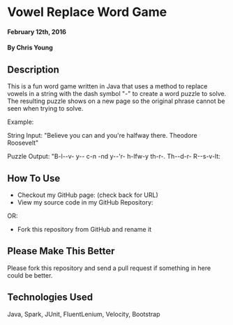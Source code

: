 # Vowel Replace Word Game

#### February 12th, 2016

#### By Chris Young

## Description

This is a fun word game written in Java that uses a method to replace vowels in a string with the dash symbol "-" to create a word puzzle to solve. The resulting puzzle shows on a new page so the original phrase cannot be seen when trying to solve.

Example:

String Input: "Believe you can and you're halfway there. Theodore Roosevelt"

Puzzle Output: "B-l--v- y-- c-n -nd y--'r- h-lfw-y th-r-. Th--d-r- R--s-v-lt:

## How To Use

* Checkout my GitHub page: (check back for URL)
* View my source code in my GitHub Repository:

OR:

* Fork this repository from GitHub and rename it

## Please Make This Better

Please fork this repository and send a pull request if something in here could be better.

## Technologies Used

Java, Spark, JUnit, FluentLenium, Velocity, Bootstrap
